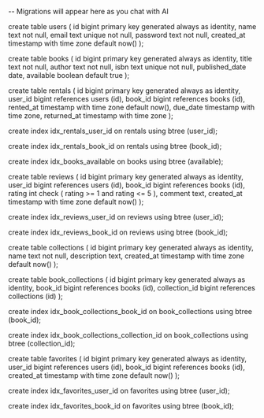 -- Migrations will appear here as you chat with AI

create table users (
  id bigint primary key generated always as identity,
  name text not null,
  email text unique not null,
  password text not null,
  created_at timestamp with time zone default now()
);

create table books (
  id bigint primary key generated always as identity,
  title text not null,
  author text not null,
  isbn text unique not null,
  published_date date,
  available boolean default true
);

create table rentals (
  id bigint primary key generated always as identity,
  user_id bigint references users (id),
  book_id bigint references books (id),
  rented_at timestamp with time zone default now(),
  due_date timestamp with time zone,
  returned_at timestamp with time zone
);

create index idx_rentals_user_id on rentals using btree (user_id);

create index idx_rentals_book_id on rentals using btree (book_id);

create index idx_books_available on books using btree (available);

create table reviews (
  id bigint primary key generated always as identity,
  user_id bigint references users (id),
  book_id bigint references books (id),
  rating int check (
    rating >= 1
    and rating <= 5
  ),
  comment text,
  created_at timestamp with time zone default now()
);

create index idx_reviews_user_id on reviews using btree (user_id);

create index idx_reviews_book_id on reviews using btree (book_id);

create table collections (
  id bigint primary key generated always as identity,
  name text not null,
  description text,
  created_at timestamp with time zone default now()
);

create table book_collections (
  id bigint primary key generated always as identity,
  book_id bigint references books (id),
  collection_id bigint references collections (id)
);

create index idx_book_collections_book_id on book_collections using btree (book_id);

create index idx_book_collections_collection_id on book_collections using btree (collection_id);

create table favorites (
  id bigint primary key generated always as identity,
  user_id bigint references users (id),
  book_id bigint references books (id),
  created_at timestamp with time zone default now()
);

create index idx_favorites_user_id on favorites using btree (user_id);

create index idx_favorites_book_id on favorites using btree (book_id);